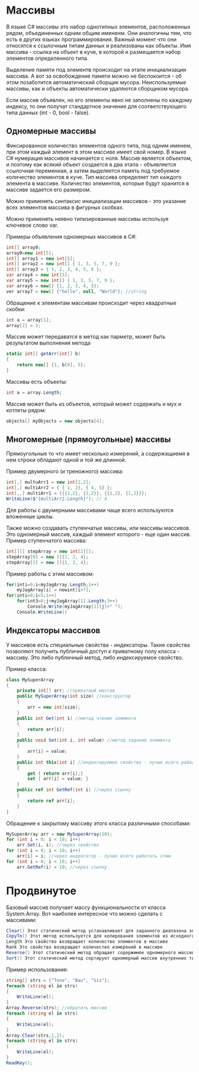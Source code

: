 # Массивы

В языке C# массивы это набор однотипных элементов, расположенных рядом, объединенных одним общим имененм. Они аналогичны тем, что есть в других языках программирования. Важный момент что они относятся к ссылочным типам данных и реализованы как объекты. Имя массива - ссылка на объект в куче, в которой и размещается набор элементов определенного типа. 

Выделение памяти под элементв происходит на этапе инициализации массива. А вот за освобождение памяти можно не беспокоится - об этом позаботится автоматический сборщик мусора. Неиспользуемые массивы, как и объекты автоматически удаляются сборщиком мусора.

Если массив объявлен, но его элементы явно не заполнены по каждому индексу, то они получат стандартное значение для соответствующего типа данных (int - 0, bool - false).
## Одномерные массивы

Фиксированное количество элементов одного типа, под одним именем, при этом каждый элемент в этом массиве имеет свой номер. В языке C# нумерация массивов начинается с ноля. Массив является объектом, и поэтому как всякий объект создается в два этапа - объявляется ссылочная переменная, а затем выделяется память под требуемое количество элементов в куче. Тип массива определяет тип каждого элемента в массиве. Количество элементов, которые будут хранится в массиве задается его размером.

Можно применять синтаксис инициализации массивов - это указание всех элементов массива в фигурных скобках.

Можно применять неявно типизированные массивы используя ключевое слово var.

Примеры объявления одномерных массивов в C#:
```csharp
int[] array0;
array0=new int[5];
int[] array1 = new int[5];
int[] array2 = new int[] { 1, 3, 5, 7, 9 }; 
int[] array3 = { 1, 2, 3, 4, 5, 6 };
var array4 = new int[5];
var array5 = new int[] { 1, 3, 5, 7, 9 };
var array6 = new[] {1, 2, 3, 4, 5};
ver array7 = new[] {"hello", null, "World"}; //string
```
Обращение к элементам массивам происходит через квадратные скобки:
```csharp
int a = array[1];
array[2] = 3;
```
Массив может передаватся в метод как парметр, может быть результатом выполнения метода
```csharp
static int[] getArr(int[] b)
{
    return new[] {1, b[0], 5};
}
```
Массивы есть объекты:
```csharp
int a = array.Length;
```
Массив может быть из объектов, который может содержать и мух и котлеты рядом:
```csharp
objects[] myObjects = new objects[4];
```

## Многомерные (прямоугольные) массивы
Прямоугольные то что имеет несколько измерений, а содержащиемя в нем строки обладают одной и той же длинной.

Пример двумерного (и треножного) массива:
```csharp
int[,] multuArr1 = new int[2,2];
int[,] multiArr2 = { { 1, 2}, { 4, 5} };
int[,,] multiArr1 = {{{1,2}, {1,2}}, {{1,2}, {1,2}}};
WriteLine($"{multiArr2.Length}"); // 4
```
Для работы с двумерными массивами чаще всего используются вложенные циклы.

Также можно создавать ступенчатые массивы, или массивы массивов. Это одномерный массив, каждый элемент которого - еще один массив.
Пример ступенчатого массива:
```csharp
int[][] stepArray = new int[2][];
stepArray[0] = new []{1, 2, 4};
stepArray[1] = new []{1, 2, 4};
```
Пример работы с этим массивом:
```csharp
for(inti=0;i<myJagArray.Length;1++)
    myJagArray[i] = newint[i+7];
for(inti=0;i<5;1++)
    for(int3=0;j<myJagArray[1].Length;3++)
        Console.Write(myJagArray[1][j]+" ");
    Console.WriteLine()
```

## Индексаторы массивов
У массивов есть специальные свойства - индексаторы. Такие свойства позволяют получить публичный доступ к приватному полу класса - массиву. Это либо публичный метод, либо индексируемое свойство.

Пример класса:
```csharp
class MySuperArray
{
    private int[] arr; //приватный массив
    public MySuperArray(int size) //конструктор
    {
        arr = new int[size];
    }
    public int Get(int i) //метод чтение элемента
    {
        return arr[i];
    }
    public void Set(int i, int value) //метод задание элемента
    {
        arr[i] = value;
    }
    public int this[int i] //индексируемое свойство - лучше всего рабоать этим
    {
        get { return arr[i];}
        set { arr[i] = value; }
    }
    public ref int GetRef(int i) //через ссылку
    {
        return ref arr[i];
    }
}
```
Обращение к закрытому массиву этого класса различными способами:
```csharp
MySuperArray arr = new MySuperArray(10);
for (int i = 0; i < 10; i++)
    arr.Set(i, i); //через свойство
for (int i = 0; i < 10; i++)
    arr[i] = i; //через индексатор - лучше всего работать этим
for (int i = 0; i < 10; i++)
    arr.GetRef(i) = 10; //через ссылку
```




# Продвинутое

Базовый массив получает массу функциональности от класса System.Array. Вот наиболее интересное что можно сделать с массивами:
```csharp
Clear() Этот статический метод устанавливает для заданного диапазона элементов в массиве пустые занчения (0 для чисел, null для объектных ссылок и false для булевских значений)
CopyTo() Этот метод используется для копирования элементов из исходного массива в целевой массив
Length Это свойство возвращает количество элементов в массиве
Rank Это свойство возвращает количество измерений в массиве
Reverse() Этот статический метод обращает содержимое одномерного массива
Sort() Этот статический метод сортирует одномерный массив внутренних типов. Если элементы в массиве реализуют интерфейс IComparer, то можно и спец типы.
```
Пример использования:
```csharp
string[] strs = {"Tone", "Bau", "Sis"};
foreach (string el in strs)
{
    WriteLine(el);
}
Array.Reverse(strs); //обратить массив
foreach (string el in strs)
{
    WriteLine(el);
}
Array.Clear(strs,1,2);
foreach (string el in strs)
{
    WriteLine(el);
}
ReadKey();
```


